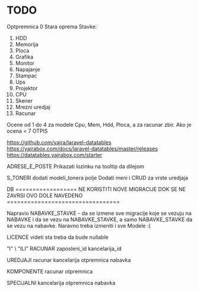 # TODO

Optpremnica 0 Stara oprema
Stavke:

1. HDD
2. Memorija
3. Ploca
4. Grafika
5. Monitor
6. Napajanje
7. Stampac
8. Ups
9. Projektor
10. CPU
11. Skener
12. Mrezni uredjaj
13. Racunar

Ocene od 1 do 4 za modele Cpu, Mem, Hdd, Ploca, a za racunar zbir. Ako je ocena < 7 OTPIS

https://github.com/yajra/laravel-datatables
https://yajrabox.com/docs/laravel-datatables/master/releases
https://datatables.yajrabox.com/starter


ADRESE_E_POSTE Prikazati lozinku na tooltip da dilejom

S_TONERI dodati modeli_tonera polje
Dodati meni i CRUD za vrste uredjaja

DB ================== NE KORISTITI NOVE MIGRACIJE DOK SE NE ZAVRSI OVO DOLE NAVEDENO =================================

Napravio NABAVKE_STAVKE - da se izmene sve migracije koje se vezuju na NABAVKE i da se vezu na NABAVKE_STAVKE, a samo
NABAVKE_STAVKE da se vezu na nabavke. Naravno treba izmeniti i sve Modele :(

LICENCE videti sta treba da bude nullable

"I" \ "ILI"
RACUNAR
zaposleni_id
kancelarija_id

UREDJAJI
racunar
kancelarija
otpremnica
nabavka

KOMPONENTE
racunar
otpremnica

SPECIJALNI
kancelarija
otpremnica
nabavka
